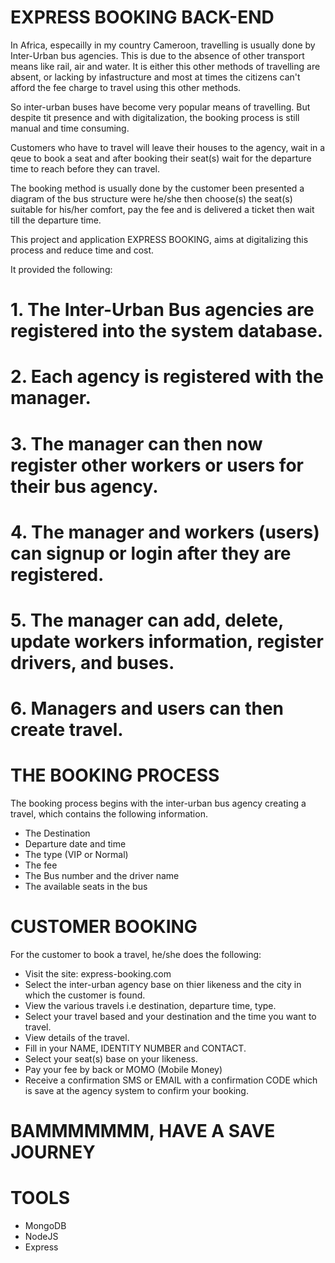 # EXPRESS BOOKING BACK-END

In Africa, especailly in my country Cameroon, travelling is usually done by Inter-Urban bus agencies. This is due to the absence of other transport means like rail, air and water. It is either this other methods of travelling are absent, or lacking by infastructure and most at times the citizens can't afford the fee charge to travel using this other methods.

So inter-urban buses have become very popular means of travelling. But despite tit presence and with digitalization, the booking process is still manual and time consuming.

Customers who have to travel will leave their houses to the agency, wait in a qeue to book a seat and after booking their seat(s) wait for the departure time to reach before they can travel.

The booking method is usually done by the customer been presented a diagram of the bus structure  were he/she then choose(s) the seat(s) suitable for his/her comfort, pay the fee and is delivered a ticket then wait till the departure time.

This project and application EXPRESS BOOKING, aims at digitalizing this process and reduce time and cost.

It provided the following:

# 1. The Inter-Urban Bus agencies are registered into the system database.

# 2. Each agency is registered with the manager.

# 3. The manager can then now register other workers or users for their bus agency.

# 4. The manager and workers (users) can signup or login after they are registered.

# 5. The manager can add, delete, update workers information, register drivers, and buses.

# 6. Managers and users can then create travel.


# THE BOOKING PROCESS

 The booking process begins with the inter-urban bus agency creating a travel, which contains the following information.

 - The Destination
 - Departure date and time
 - The type (VIP or Normal)
 - The fee
 - The Bus number and the driver name
 - The available seats in the bus

# CUSTOMER BOOKING
For the customer to book a travel, he/she does the following:

  - Visit the site: express-booking.com
  - Select the inter-urban agency base on thier likeness and the city in which the customer is found.
  - View the various travels i.e destination, departure time, type.
  - Select your travel based and your destination and the time you want to travel.
  - View details of the travel.
  - Fill in your NAME, IDENTITY NUMBER and CONTACT.
  - Select your seat(s) base on your likeness.
  - Pay your fee by back or MOMO (Mobile Money)
  - Receive a confirmation SMS or EMAIL with a confirmation CODE which is save at the agency system to confirm your booking.

# BAMMMMMMM, HAVE A SAVE JOURNEY

# TOOLS

  - MongoDB
  - NodeJS
  - Express